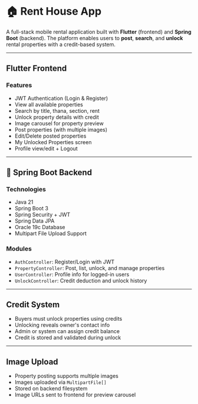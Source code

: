 # 🏠 Rent House App

A full-stack mobile rental application built with **Flutter** (frontend) and **Spring Boot** (backend). The platform enables users to **post**, **search**, and **unlock** rental properties with a credit-based system.

---

##  Flutter Frontend

### Features

-  JWT Authentication (Login & Register)
-  View all available properties
-  Search by title, thana, section, rent
-  Unlock property details with credit
-  Image carousel for property preview
-  Post properties (with multiple images)
-  Edit/Delete posted properties
-  My Unlocked Properties screen
-  Profile view/edit + Logout

---

## 🔧 Spring Boot Backend

### Technologies

- Java 21
- Spring Boot 3
- Spring Security + JWT
- Spring Data JPA
- Oracle 19c Database
- Multipart File Upload Support

### Modules

- `AuthController`: Register/Login with JWT
- `PropertyController`: Post, list, unlock, and manage properties
- `UserController`: Profile info for logged-in users
- `UnlockController`: Credit deduction and unlock history

---

## Credit System

- Buyers must unlock properties using credits
- Unlocking reveals owner's contact info
- Admin or system can assign credit balance
- Credit is stored and validated during unlock

---

## Image Upload

- Property posting supports multiple images
- Images uploaded via `MultipartFile[]`
- Stored on backend filesystem
- Image URLs sent to frontend for preview carousel

